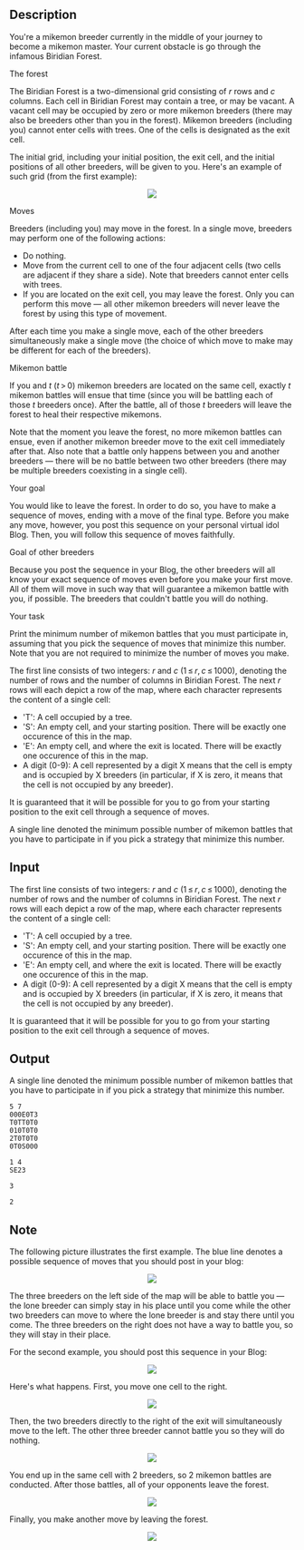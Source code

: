 ## Description

<div><p>You're a mikemon breeder currently in the middle of your journey to become a mikemon master. Your current obstacle is go through the infamous Biridian Forest.</p><p><span class="tex-font-style-bf">The forest</span></p><p>The Biridian Forest is a two-dimensional grid consisting of <span class="tex-span"><i>r</i></span> rows and <span class="tex-span"><i>c</i></span> columns. Each cell in Biridian Forest may contain a tree, or may be vacant. A vacant cell may be occupied by zero or more mikemon breeders (there may also be breeders other than you in the forest). Mikemon breeders (including you) cannot enter cells with trees. One of the cells is designated as the exit cell.</p><p>The initial grid, including your initial position, the exit cell, and the initial positions of all other breeders, will be given to you. Here's an example of such grid (from the first example):</p><center> <img class="tex-graphics" src="file://9hh3fWGQ.png" style="max-width: 100.0%;max-height: 100.0%;"> </center><p><span class="tex-font-style-bf">Moves</span></p><p>Breeders (including you) may move in the forest. In a single move, breeders may perform one of the following actions: </p><ul> <li> Do nothing. </li><li> Move from the current cell to one of the four adjacent cells (two cells are adjacent if they share a side). Note that breeders cannot enter cells with trees. </li><li> If you are located on the exit cell, you may leave the forest. Only you can perform this move — all other mikemon breeders will never leave the forest by using this type of movement. </li></ul><p>After each time you make a single move, each of the other breeders simultaneously make a single move (the choice of which move to make may be different for each of the breeders).</p><p><span class="tex-font-style-bf">Mikemon battle</span></p><p>If you and <span class="tex-span"><i>t</i></span> <span class="tex-span">(<i>t</i> &gt; 0)</span> mikemon breeders are located on the same cell, exactly <span class="tex-span"><i>t</i></span> mikemon battles will ensue that time (since you will be battling each of those <span class="tex-span"><i>t</i></span> breeders once). After the battle, all of those <span class="tex-span"><i>t</i></span> breeders will leave the forest to heal their respective mikemons.</p><p>Note that the moment you leave the forest, no more mikemon battles can ensue, even if another mikemon breeder move to the exit cell immediately after that. Also note that a battle only happens between you and another breeders — there will be no battle between two other breeders (there may be multiple breeders coexisting in a single cell).</p><p><span class="tex-font-style-bf">Your goal</span></p><p>You would like to leave the forest. In order to do so, you have to make a sequence of moves, ending with a move of the final type. Before you make any move, however, you post this sequence on your personal virtual idol Blog. Then, you will follow this sequence of moves faithfully.</p><p><span class="tex-font-style-bf">Goal of other breeders</span></p><p>Because you post the sequence in your Blog, the other breeders will all know your exact sequence of moves even before you make your first move. All of them will move in such way that will guarantee a mikemon battle with you, if possible. The breeders that couldn't battle you will do nothing.</p><p><span class="tex-font-style-bf">Your task</span></p><p>Print the minimum number of mikemon battles that you must participate in, assuming that you pick the sequence of moves that minimize this number. Note that you are not required to minimize the number of moves you make.</p></div><div class="input-specification"><p>The first line consists of two integers: <span class="tex-span"><i>r</i></span> and <span class="tex-span"><i>c</i></span> (<span class="tex-span">1 ≤ <i>r</i>, <i>c</i> ≤ 1000</span>), denoting the number of rows and the number of columns in Biridian Forest. The next <span class="tex-span"><i>r</i></span> rows will each depict a row of the map, where each character represents the content of a single cell: </p><ul> <li> '<span class="tex-font-style-tt">T</span>': A cell occupied by a tree. </li><li> '<span class="tex-font-style-tt">S</span>': An empty cell, and your starting position. There will be exactly one occurence of this in the map. </li><li> '<span class="tex-font-style-tt">E</span>': An empty cell, and where the exit is located. There will be exactly one occurence of this in the map. </li><li> A digit (0-9): A cell represented by a digit X means that the cell is empty and is occupied by X breeders (in particular, if X is zero, it means that the cell is not occupied by any breeder). </li></ul><p>It is guaranteed that it will be possible for you to go from your starting position to the exit cell through a sequence of moves.</p></div><div class="output-specification"><p>A single line denoted the minimum possible number of mikemon battles that you have to participate in if you pick a strategy that minimize this number.</p></div>

## Input

<p>The first line consists of two integers: <span class="tex-span"><i>r</i></span> and <span class="tex-span"><i>c</i></span> (<span class="tex-span">1 ≤ <i>r</i>, <i>c</i> ≤ 1000</span>), denoting the number of rows and the number of columns in Biridian Forest. The next <span class="tex-span"><i>r</i></span> rows will each depict a row of the map, where each character represents the content of a single cell: </p><ul> <li> '<span class="tex-font-style-tt">T</span>': A cell occupied by a tree. </li><li> '<span class="tex-font-style-tt">S</span>': An empty cell, and your starting position. There will be exactly one occurence of this in the map. </li><li> '<span class="tex-font-style-tt">E</span>': An empty cell, and where the exit is located. There will be exactly one occurence of this in the map. </li><li> A digit (0-9): A cell represented by a digit X means that the cell is empty and is occupied by X breeders (in particular, if X is zero, it means that the cell is not occupied by any breeder). </li></ul><p>It is guaranteed that it will be possible for you to go from your starting position to the exit cell through a sequence of moves.</p>

## Output

<p>A single line denoted the minimum possible number of mikemon battles that you have to participate in if you pick a strategy that minimize this number.</p>





```input1
5 7
000E0T3
T0TT0T0
010T0T0
2T0T0T0
0T0S000

```




```input2
1 4
SE23

```




```output1
3

```




```output2
2

```



## Note

<p>The following picture illustrates the first example. The blue line denotes a possible sequence of moves that you should post in your blog:</p><center> <img class="tex-graphics" src="file://mV4ajYLF.png" style="max-width: 100.0%;max-height: 100.0%;"> </center><p>The three breeders on the left side of the map will be able to battle you — the lone breeder can simply stay in his place until you come while the other two breeders can move to where the lone breeder is and stay there until you come. The three breeders on the right does not have a way to battle you, so they will stay in their place.</p><p>For the second example, you should post this sequence in your Blog:</p><center> <img class="tex-graphics" src="file://lJU1hyUG.png" style="max-width: 100.0%;max-height: 100.0%;"> </center><p>Here's what happens. First, you move one cell to the right.</p><center> <img class="tex-graphics" src="file://PzpOqKOG.png" style="max-width: 100.0%;max-height: 100.0%;"> </center><p>Then, the two breeders directly to the right of the exit will simultaneously move to the left. The other three breeder cannot battle you so they will do nothing.</p><center> <img class="tex-graphics" src="file://FvMl88yH.png" style="max-width: 100.0%;max-height: 100.0%;"> </center><p>You end up in the same cell with <span class="tex-span">2</span> breeders, so <span class="tex-span">2</span> mikemon battles are conducted. After those battles, all of your opponents leave the forest.</p><center> <img class="tex-graphics" src="file://2Edm2nLT.png" style="max-width: 100.0%;max-height: 100.0%;"> </center><p>Finally, you make another move by leaving the forest.</p><center> <img class="tex-graphics" src="file://1SaP5JhI.png" style="max-width: 100.0%;max-height: 100.0%;"> </center>
